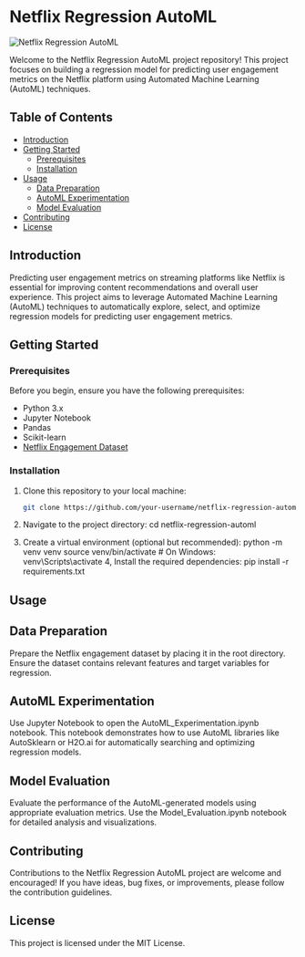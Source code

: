# Netflix Regression AutoML

![Netflix Regression AutoML](https://example.com/netflix_regression_automl.png)

Welcome to the Netflix Regression AutoML project repository! This project focuses on building a regression model for predicting user engagement metrics on the Netflix platform using Automated Machine Learning (AutoML) techniques.

## Table of Contents

- [Introduction](#introduction)
- [Getting Started](#getting-started)
  - [Prerequisites](#prerequisites)
  - [Installation](#installation)
- [Usage](#usage)
  - [Data Preparation](#data-preparation)
  - [AutoML Experimentation](#automl-experimentation)
  - [Model Evaluation](#model-evaluation)
- [Contributing](#contributing)
- [License](#license)

## Introduction

Predicting user engagement metrics on streaming platforms like Netflix is essential for improving content recommendations and overall user experience. This project aims to leverage Automated Machine Learning (AutoML) techniques to automatically explore, select, and optimize regression models for predicting user engagement metrics.

## Getting Started

### Prerequisites

Before you begin, ensure you have the following prerequisites:

- Python 3.x
- Jupyter Notebook
- Pandas
- Scikit-learn
- [Netflix Engagement Dataset](https://example.com/netflix_engagement_dataset.csv)

### Installation

1. Clone this repository to your local machine:

   ```bash
   git clone https://github.com/your-username/netflix-regression-automl.git
2. Navigate to the project directory:
     cd netflix-regression-automl
3. Create a virtual environment (optional but recommended):
      python -m venv venv
      source venv/bin/activate  # On Windows: venv\Scripts\activate
4, Install the required dependencies:
      pip install -r requirements.txt

## Usage
## Data Preparation

Prepare the Netflix engagement dataset by placing it in the root directory. Ensure the dataset contains relevant features and target variables for regression.
## AutoML Experimentation

Use Jupyter Notebook to open the AutoML_Experimentation.ipynb notebook. This notebook demonstrates how to use AutoML libraries like AutoSklearn or H2O.ai for automatically searching and optimizing regression models.
## Model Evaluation

Evaluate the performance of the AutoML-generated models using appropriate evaluation metrics. Use the Model_Evaluation.ipynb notebook for detailed analysis and visualizations.
## Contributing

Contributions to the Netflix Regression AutoML project are welcome and encouraged! If you have ideas, bug fixes, or improvements, please follow the contribution guidelines.
## License

This project is licensed under the MIT License.

